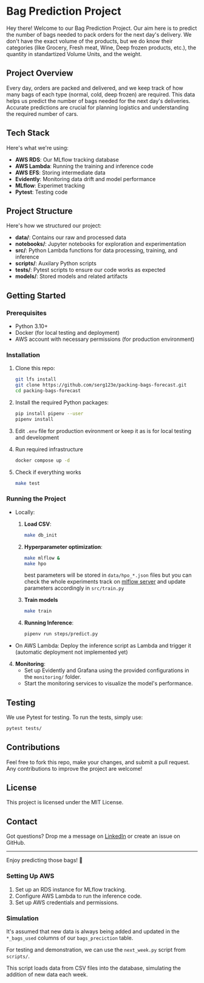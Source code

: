 # Bag Prediction Project

Hey there! Welcome to our Bag Prediction Project. 
Our aim here is to predict the number of bags needed to pack orders for the next day's delivery. 
We don't have the exact volume of the products, 
but we do know their categories (like Grocery, Fresh meat, Wine, Deep frozen products, etc.), the quantity in standartized Volume Units, and the weight.

## Project Overview

Every day, orders are packed and delivered, and we keep track of how many bags of each type (normal, cold, deep frozen) are required. 
This data helps us predict the number of bags needed for the next day's deliveries. 
Accurate predictions are crucial for planning logistics and understanding the required number of cars.

## Tech Stack

Here's what we're using:

- **AWS RDS**: Our MLflow tracking database
- **AWS Lambda**: Running the training and inference code
- **AWS EFS**: Storing intermediate data
- **Evidently**: Monitoring data drift and model performance
- **MLflow**: Experimet tracking
- **Pytest**: Testing code

## Project Structure

Here's how we structured our project:

- **data/**: Contains our raw and processed data
- **notebooks/**: Jupyter notebooks for exploration and experimentation
- **src/**: Python Lambda functions for data processing, training, and inference
- **scripts/**: Auxilary Python scripts
- **tests/**: Pytest scripts to ensure our code works as expected
- **models/**: Stored models and related artifacts

## Getting Started

### Prerequisites

- Python 3.10+
- Docker (for local testing and deployment)
- AWS account with necessary permissions (for production environment)

### Installation

1. Clone this repo:
    ```bash
    git lfs install
    git clone https://github.com/serg123e/packing-bags-forecast.git
    cd packing-bags-forecast
    ```

2. Install the required Python packages:
    ```bash
    pip install pipenv --user
    pipenv install
    ```

3. Edit `.env` file for production evironment or keep it as is for local testing and development

4. Run required infrastructure
    ```bash
    docker compose up -d
    ```

5. Check if everything works
    ```bash
    make test
    ```


### Running the Project
  - Locally:


      1. **Load CSV**:
          ```bash
          make db_init
          ```
      2. **Hyperparameter optimization**:
          ```bash
          make mlflow &
          make hpo
          ```

          best parameters will be stored in `data/hpo_*.json` files but you can check the whole experiments track on [mlflow server](https://localhost:5000) and update parameters accordingly in `src/train.py`

      3. **Train models**
         ```bash
         make train
         ```

      3. **Running Inference**:
          ```bash
          pipenv run steps/predict.py
          ```

  - On AWS Lambda: Deploy the inference script as Lambda and trigger it (automatic deployment not implemented yet)

4. **Monitoring**:
    - Set up Evidently and Grafana using the provided configurations in the `monitoring/` folder.
    - Start the monitoring services to visualize the model's performance.

## Testing

We use Pytest for testing. To run the tests, simply use:
```bash
pytest tests/
```

## Contributions

Feel free to fork this repo, make your changes, and submit a pull request. Any contributions to improve the project are welcome!

## License

This project is licensed under the MIT License.

## Contact

Got questions? Drop me a message on [LinkedIn](https://www.linkedin.com/in/sergey-evstegneiev/) or create an issue on GitHub.

---

Enjoy predicting those bags! 🚀





### Setting Up AWS

1. Set up an RDS instance for MLflow tracking.
2. Configure AWS Lambda to run the inference code.
3. Set up AWS credentials and permissions.


### Simulation
It's assumed that new data is always being added and updated in the `*_bags_used` columns of our `bags_preciction` table. 

For testing and demonstration, we can use the `next_week.py` script from `scripts/`. 

This script loads data from CSV files into the database, simulating the addition of new data each week.

